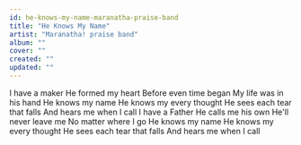 ```yaml
---
id: he-knows-my-name-maranatha-praise-band
title: "He Knows My Name"
artist: "Maranatha! praise band"
album: ""
cover: ""
created: ""
updated: ""
---
```


I have a maker
He formed my heart
Before even time began
My life was in his hand
He knows my name
He knows my every thought
He sees each tear that falls
And hears me when I call
I have a Father
He calls me his own
He'll never leave me
No matter where I go
He knows my name
He knows my every thought
He sees each tear that falls
And hears me when I call